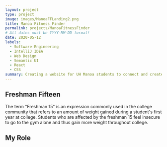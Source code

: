 ```yaml
---
layout: project
type: project
image: images/ManoaFFLanding2.png
title: Manoa Fitness Finder
permalink: projects/ManoaFitnessFinder
# All dates must be YYYY-MM-DD format!
date: 2020-05-12
labels:
  - Software Engineering 
  - IntelliJ IDEA
  - Web Design
  - Semantic UI
  - React 
  - CSS 
summary: Creating a website for UH Manoa students to connect and create fitness events to lose the "freshman fifteen" 
---
```

 
<h2> Freshman Fifteen </h2>

 The term "Freshman 15" is an expression commonly used in the college community that refers to an amount of weight gained during a student's first year at college. Students who are affected by the freshman 15 feel insecure to go to the gym alone and thus gain more weight throughout college. 
 
 <h2> My Role </h2>
